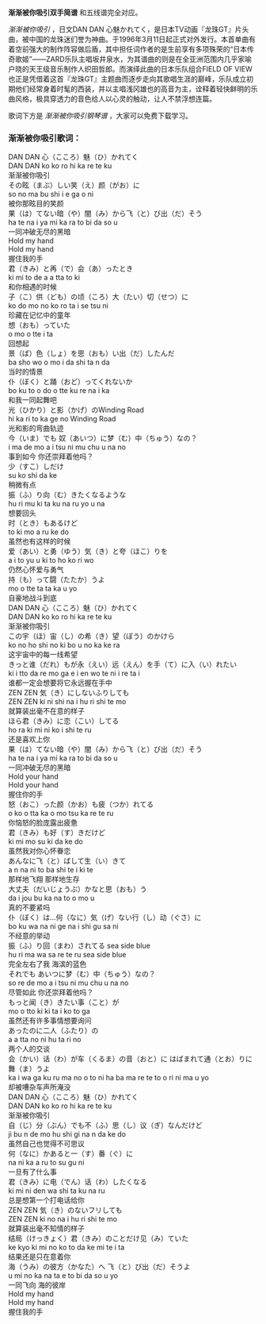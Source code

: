 

**渐渐被你吸引双手简谱** 和五线谱完全对应。

_渐渐被你吸引_ ，日文DAN DAN
心魅かれてく，是日本TV动画『龙珠GT』片头曲，被中国的龙珠迷们誉为神曲。于1996年3月11日起正式对外发行。本首单曲有着空前强大的制作阵容做后盾，其中担任词作者的是生前享有多项殊荣的“日本传奇歌姬”——ZARD乐队主唱坂井泉水，为其谱曲的则是在全亚洲范围内几乎家喻户晓的天王级音乐制作人织田哲郎。而演绎此曲的日本乐队组合FIELD
OF
VIEW也正是凭借着这首『龙珠GT』主题曲而逐步走向其歌唱生涯的巅峰，乐队成立初期他们经常身着时髦的西装，并以主唱浅冈雄也的高音为主，诠释着轻快鲜明的乐曲风格，极具穿透力的音色给人以心灵的触动，让人不禁浮想连篇。

歌词下方是 _渐渐被你吸引钢琴谱_ ，大家可以免费下载学习。

### 渐渐被你吸引歌词：

DAN DAN 心（こころ）魅（ひ）かれてく  
DAN DAN ko ko ro hi ka re te ku  
渐渐被你吸引  
その眩（まぶ）しい笑（え）颜（がお）に  
so no ma bu shi i e ga o ni  
被你那眩目的笑颜  
果（は）てない暗（や）闇（み）から飞（と）び出（だ）そう  
ha te na i ya mi ka ra to bi da so u  
一同冲破无尽的黑暗  
Hold my hand  
Hold my hand  
握住我的手  
君（きみ）と再（で）会（あ）ったとき  
ki mi to de a a tta to ki  
和你相遇的时候  
子（こ）供（ども）の顷（ころ）大（たい）切（せつ）に  
ko do mo no ko ro ta i se tsu ni  
珍藏在记忆中的童年  
想（おも）っていた  
o mo o tte i ta  
回想起  
景（ば）色（しょ）を思（おも）い出（だ）したんだ  
ba sho wo o mo i da shi ta n da  
当时的情景  
仆（ぼく）と踊（おど）ってくれないか  
bo ku to o do o tte ku re na i ka  
和我一同起舞吧  
光（ひかり）と影（かげ）のWinding Road  
hi ka ri to ka ge no Winding Road  
光和影的弯曲轨迹  
今（いま）でも 奴（あいつ）に梦（む）中（ちゅう）なの？  
i ma de mo a i tsu ni mu chu u na no  
事到如今 你还崇拜着他吗？  
少（すこ）しだけ  
su ko shi da ke  
稍微有点  
振（ふ）り向（む）きたくなるような  
hu ri mu ki ta ku na ru yo u na  
想要回头  
时（とき）もあるけど  
to ki mo a ru ke do  
虽然也有这样的时候  
爱（あい）と勇（ゆう）気（き）と夸（ほこ）りを  
a i to yu u ki to ho ko ri wo  
仍然心怀爱与勇气  
持（も）って闘（たたか）うよ  
mo o tte ta ta ka u yo  
自豪地战斗到底  
DAN DAN 心（こころ）魅（ひ）かれてく  
DAN DAN ko ko ro hi ka re te ku  
渐渐被你吸引  
この宇（ほ）宙（し）の希（き）望（ぼう）のかけら  
ko no ho shi no ki bo u no ka ke ra  
这宇宙中的每一线希望  
きっと谁（だれ）もが永（えい）远（えん）を手（て）に入（い）れたい  
ki i tto da re mo ga e i en wo te ni i re ta i  
谁都一定会想要将它永远握在手中  
ZEN ZEN 気（き）にしないふりしても  
ZEN ZEN ki ni shi na i hu ri shi te mo  
就算装出毫不在意的样子  
ほら君（きみ）に恋（こい）してる  
ho ra ki mi ni ko i shi te ru  
还是喜欢上你  
果（は）てない暗（や）闇（み）から飞（と）び出（だ）そう  
ha te na i ya mi ka ra to bi da so u  
一同冲破无尽的黑暗  
Hold your hand  
Hold your hand  
握住你的手  
怒（おこ）った颜（かお）も疲（つか）れてる  
o ko o tta ka o mo tsu ka re te ru  
你恼怒的脸庞露出疲惫  
君（きみ）も好（す）きだけど  
ki mi mo su ki da ke do  
虽然我对你心怀眷恋  
あんなに飞（と）ばして生（い）きて  
a n na ni to ba shi te i ki te  
那样地飞翔 那样地生存  
大丈夫（だいじょうぶ）かなと思（おも）う  
da i jou bu ka na to o mo u  
真的不要紧吗  
仆（ぼく）は…何（なに）気（げ）ない行（し）动（ぐさ）に  
bo ku wa na ni ge na i shi gu sa ni  
不经意的举动  
振（ふ）り回（まわ）されてる sea side blue  
hu ri ma wa sa re te ru sea side blue  
完全左右了我 海滨的蓝色  
それでも あいつに梦（む）中（ちゅう）なの？  
so re de mo a i tsu ni mu chu u na no  
尽管如此 你还崇拜着他吗？  
もっと闻（き）きたい事（こと）が  
mo o tto ki ki ta i ko to ga  
虽然还有许多事情想要询问  
あったのに二人（ふたり）の  
a a tta no ni hu ta ri no  
两个人的交谈  
会（かい）话（わ）が车（くるま）の音（おと）に はばまれて通（とお）りに舞（ま）うよ  
ka i wa ga ku ru ma no o to ni ha ba ma re te to o ri ni ma u yo  
却被嘈杂车声所淹没  
DAN DAN 心（こころ）魅（ひ）かれてく  
DAN DAN ko ko ro hi ka re te ku  
渐渐被你吸引  
自（じ）分（ぶん）でも不（ふ）思（し）议（ぎ）なんだけど  
ji bu n de mo hu shi gi na n da ke do  
虽然自己也觉得不可思议  
何（なに）かあると一（す）番（ぐ）に  
na ni ka a ru to su gu ni  
一旦有了什么事  
君（きみ）に电（でん）话（わ）したくなる  
ki mi ni den wa shi ta ku na ru  
总是想第一个打电话给你  
ZEN ZEN 気（き）のないフリしても  
ZEN ZEN ki no na i hu ri shi te mo  
就算装出毫不知情的样子  
结局（けっきょく）君（きみ）のことだけ见（み）ていた  
ke kyo ki mi no ko to da ke mi te i ta  
结果还是只在意着你  
海（うみ）の彼方（かなた）へ 飞（と）び出（だ）そうよ  
u mi no ka na ta e to bi da so u yo  
一同飞向 海的彼岸  
Hold my hand  
Hold my hand  
握住我的手


